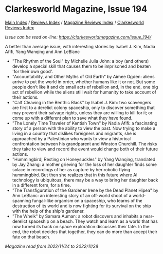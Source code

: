 # Clarkesworld Magazine, Issue 194

[Main Index](../../../README.md) / [Reviews Index](../../README.md) / [Magazine Reviews Index](../README.md) / [Clarkesworld Reviews Index](README.md)

*Issue can be read on-line: <https://clarkesworldmagazine.com/issue_194/>*

A better than average issue, with interesting stories by Isabel J. Kim, Nadia Afifi, Yang Wanqing and Ann LeBlanc
- "The Rhythm of the Soul" by Michelle Julia John: a boy (and others) develop a special skill that causes them to be imprisoned and beaten 'for their own good'.
- "Accountability, and Other Myths of Old Earth" by Aimee Ogden: aliens arrive to put the world in order, whether humans like it or not. But some people don't like it and do small acts of rebellion and, in the end, one big act of rebellion while the aliens still wait for humanity to take account of their actions.
- "Calf Cleaving in the Benthic Black" by Isabel J. Kim: two scavengers are first to a derelict colony spaceship, only to discover something that may prevent their salvage rights, unless they are willing to kill for it; or come up with a different plan to save what they have found.
- "The Lonely Time Traveler of Kentish Town" by Nadia Afifi: a fascinating story of a person with the ability to view the past. Now trying to make a living in a country that dislikes foreigners and migrants, she is approached by a Palestinian who wants to view a historical confrontation between his grandparent and Winston Churchill. The risks they take to view and record the event would change both of their future actions.
- "Hummingbird, Resting on Honeysuckles" by Yang Wanqing, translated by Jay Zhang: a mother grieving for the loss of her daughter finds some solace in recordings of her as capture by her robotic flying hummingbird. But then she realizes that in this future where AI technology is ubiquitous, there may be a way to bring her daughter back in a different form, for a time.
- "The Transfiguration of the Gardener Irene by the Dead Planet Hipea" by Ann LeBlanc: an interesting story of an off-world shoot of a world-spanning fungal-like organism on a spaceship, who learns of the destruction of its world and is now fighting for its survival on the ship with the help of the ship's gardener.
- "The Whelk" by Samara Auman: a robot discovers and inhabits a near-derelict spaceship on a beach. They watch and learn as a world that has now turned its back on space exploration discusses their fate. In the end, the robot decides that together, they can do more than accept their fate on that beach.

*Magazine read from 2022/11/24 to 2022/11/28*
